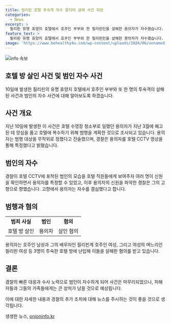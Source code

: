 ```yaml
---
title: 필리핀 호텔 투숙객 자수 묻지마 살해 사건 파문
categories:
  - News
excerpt: >
  필리핀 유명 휴양지 호텔에서 호주인 부부와 한 필리핀인을 살해한 용의자가 자수했습니다. 용의자는 이전에 해고되어 갖은 원한을 품고 있었고, 범행 계획 중 무작위로 피해자를 선택했습니다. CCTV 영상으로 용의자를 확인한 경찰은 그의 신원을 특정하고, 그 후 용의자는 자수했습니다. 현재 용의자는 살인 혐의로 조사를 받고 있습니다.
feature_text: >
  필리핀 유명 휴양지 호텔에서 호주인 부부와 한 필리핀인을 살해한 용의자가 자수했습니다. 용의자는 이전에 해고되어 갖은 원한을 품고 있었고, 범행 계획 중 무작위로 피해자를 선택했습니다. CCTV 영상으로 용의자를 확인한 경찰은 그의 신원을 특정하고, 그 후 용의자는 자수했습니다. 현재 용의자는 살인 혐의로 조사를 받고 있습니다.
image: 'https://www.behealthy4u.com/wp-content/uploads/2024/06/unnamed-file.png'
---
```


<p><img src="https://www.behealthy4u.com/wp-content/uploads/2024/06/unnamed-file.png" alt="info 속보" /></p>

<h2>호텔 방 살인 사건 및 범인 자수 사건</h2>

<p>10일에 발생한 필리핀의 유명 휴양지 호텔에서 호주인 부부와 또 한 명의 투숙객이 살해된 사건과 범인의 자수 사건에 대해 알아보도록 하겠습니다.</p>

<h2 data-ke-size="size26">사건 개요</h2>

<p data-ke-size="size16">지난 10일에 발생한 이 사건은 호텔 수영장 청소부로 일했던 용의자가 지난 3월에 해고된 데 앙심을 품고 호텔에 복수하기 위해 범행을 계획한 것으로 조사되고 있습니다. 용의자는 범행 대상을 무작위로 정했다고 진술했으며, 경찰은 용의자를 호텔 CCTV 영상을 통해 특정했다고 밝혔습니다.</p>

<h2 data-ke-size="size26">범인의 자수</h2>

<p data-ke-size="size16">경찰이 호텔 CCTV에 포착된 범인의 모습을 호텔 직원들에게 보여주자 여러 명이 신원을 확인하면서 용의자를 특정할 수 있었고, 이후 용의자의 신원을 파악한 경찰은 그의 고향으로 향했습니다. 고향에서 용의자는 자수를 결심했다고 합니다.</p>

<h2 data-ke-size="size26">범행과 혐의</h2>

<table>
    <tr>
        <td style="text-align: center; height: 17px;"><b>범죄 사실</b></td>
        <td style="text-align: center; height: 17px;"><b>범인</b></td>
        <td style="text-align: center; height: 17px;"><b>혐의</b></td>
    </tr>
    <tr>
        <td style="text-align: center; height: 17px;">호텔 방 살인</td>
        <td style="text-align: center; height: 17px;">용의자</td>
        <td style="text-align: center; height: 17px;">살인 혐의</td>
    </tr>
</table>

<p data-ke-size="size16">용의자는 호주인 남성과 그의 배우자인 필리핀계 호주인 여성, 그리고 여성의 며느리인 필리핀 여성 등 3명이 투숙한 호텔 방에 난입해 이들을 살해한 혐의를 받고 있습니다.</p>

<h2 data-ke-size="size26">결론</h2>

<p data-ke-size="size16">경찰의 빠른 대응과 수사 노력으로 범인이 자수하게 되어 사건은 마무리되었으나, 피해자들과 그들의 가족들에게는 큰 상처가 남을 것으로 예상됩니다.</p>

<p>이에 대한 자세한 내용과 경찰의 추가 조치에 대해 뉴스를 주시하는 것이 좋을 것으로 생각됩니다.</p>
생생한 뉴스, <a href="https://onioninfo.kr" rel="dofollow">onioninfo.kr</a>


